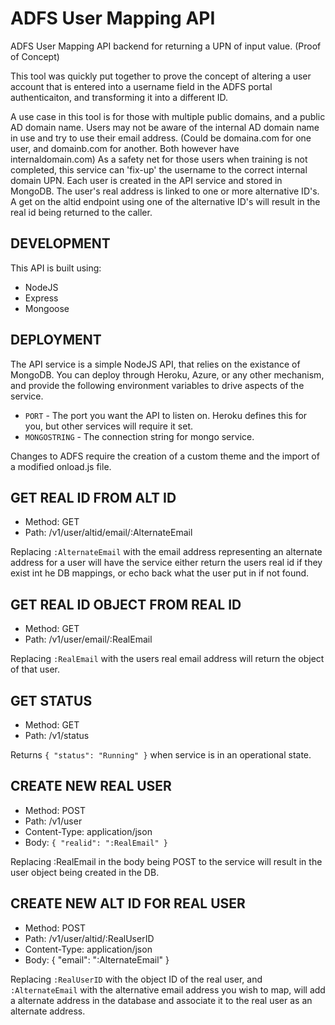 # ADFS User Mapping API

ADFS User Mapping API backend for returning a UPN of input value. (Proof of Concept)

This tool was quickly put together to prove the concept of altering a user account that is entered into a username field in the ADFS portal authenticaiton, and transforming it into a different ID.

A use case in this tool is for those with multiple public domains, and a public AD domain name. Users may not be aware of the internal AD domain name in use and try to use their email address. (Could be domaina.com for one user, and domainb.com for another. Both however have internaldomain.com) As a safety net for those users when training is not completed, this service can 'fix-up' the username to the correct internal domain UPN. Each user is created in the API service and stored in MongoDB. The user's real address is linked to one or more alternative ID's. A get on the altid endpoint using one of the alternative ID's will result in the real id being returned to the caller.

## DEVELOPMENT

This API is built using:

* NodeJS
* Express
* Mongoose

## DEPLOYMENT

The API service is a simple NodeJS API, that relies on the existance of MongoDB. You can deploy through Heroku, Azure, or any other mechanism, and provide the following environment variables to drive aspects of the service.

* `PORT` - The port you want the API to listen on. Heroku defines this for you, but other services will require it set.
* `MONGOSTRING` - The connection string for mongo service.

Changes to ADFS require the creation of a custom theme and the import of a modified onload.js file.

## GET REAL ID FROM ALT ID

* Method: GET
* Path: /v1/user/altid/email/:AlternateEmail

Replacing `:AlternateEmail` with the email address representing an alternate address for a user will have the service either return the users real id if they exist int he DB mappings, or echo back what the user put in if not found.

## GET REAL ID OBJECT FROM REAL ID

* Method: GET
* Path: /v1/user/email/:RealEmail

Replacing `:RealEmail` with the users real email address will return the object of that user.

## GET STATUS

* Method: GET
* Path: /v1/status

Returns `{ "status": "Running" }` when service is in an operational state.

## CREATE NEW REAL USER

* Method: POST
* Path: /v1/user
* Content-Type: application/json
* Body: `{ "realid": ":RealEmail" }`

Replacing :RealEmail in the body being POST to the service will result in the user object being created in the DB.

## CREATE NEW ALT ID FOR REAL USER

* Method: POST
* Path: /v1/user/altid/:RealUserID
* Content-Type: application/json
* Body: { "email": ":AlternateEmail" }

Replacing `:RealUserID` with the object ID of the real user, and `:AlternateEmail` with the alternative email address you wish to map, will add a alternate address in the database and associate it to the real user as an alternate address.